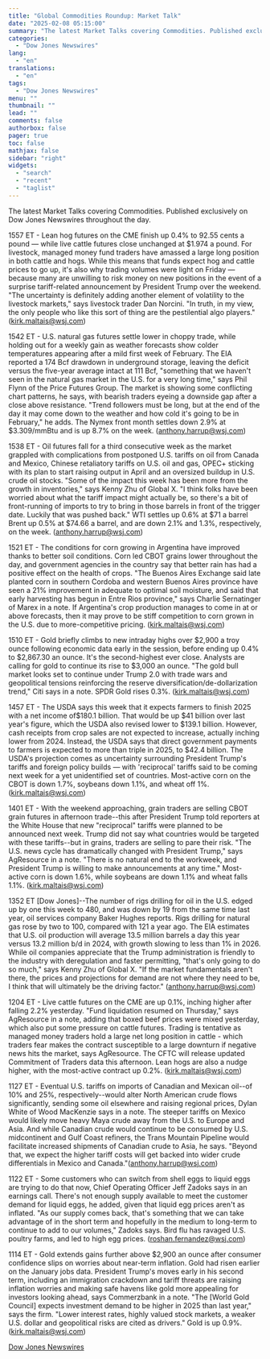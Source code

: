 ```yaml
---
title: "Global Commodities Roundup: Market Talk"
date: "2025-02-08 05:15:00"
summary: "The latest Market Talks covering Commodities. Published exclusively on Dow Jones Newswires throughout the day.1557 ET - Lean hog futures on the CME finish up 0.4% to 92.55 cents a pound — while live cattle futures close unchanged at $1.974 a pound. For livestock, managed money fund traders have amassed..."
categories:
  - "Dow Jones Newswires"
lang:
  - "en"
translations:
  - "en"
tags:
  - "Dow Jones Newswires"
menu: ""
thumbnail: ""
lead: ""
comments: false
authorbox: false
pager: true
toc: false
mathjax: false
sidebar: "right"
widgets:
  - "search"
  - "recent"
  - "taglist"
---
```


The latest Market Talks covering Commodities. Published exclusively on Dow Jones Newswires throughout the day.

1557 ET - Lean hog futures on the CME finish up 0.4% to 92.55 cents a pound — while live cattle futures close unchanged at $1.974 a pound. For livestock, managed money fund traders have amassed a large long position in both cattle and hogs. While this means that funds expect hog and cattle prices to go up, it's also why trading volumes were light on Friday — because many are unwilling to risk money on new positions in the event of a surprise tariff-related announcement by President Trump over the weekend. "The uncertainty is definitely adding another element of volatility to the livestock markets," says livestock trader Dan Norcini. "In truth, in my view, the only people who like this sort of thing are the pestilential algo players." (kirk.maltais@wsj.com)

1542 ET - U.S. natural gas futures settle lower in choppy trade, while holding out for a weekly gain as weather forecasts show colder temperatures appearing after a mild first week of February. The EIA reported a 174 Bcf drawdown in underground storage, leaving the deficit versus the five-year average intact at 111 Bcf, "something that we haven't seen in the natural gas market in the U.S. for a very long time," says Phil Flynn of the Price Futures Group. The market is showing some conflicting chart patterns, he says, with bearish traders eyeing a downside gap after a close above resistance. "Trend followers must be long, but at the end of the day it may come down to the weather and how cold it's going to be in February," he adds. The Nymex front month settles down 2.9% at $3.309/mmBtu and is up 8.7% on the week. (anthony.harrup@wsj.com)

1538 ET - Oil futures fall for a third consecutive week as the market grappled with complications from postponed U.S. tariffs on oil from Canada and Mexico, Chinese retaliatory tariffs on U.S. oil and gas, OPEC+ sticking with its plan to start raising output in April and an oversized buildup in U.S. crude oil stocks. "Some of the impact this week has been more from the growth in inventories," says Kenny Zhu of Global X. "I think folks have been worried about what the tariff impact might actually be, so there's a bit of front-running of imports to try to bring in those barrels in front of the trigger date. Luckily that was pushed back." WTI settles up 0.6% at $71 a barrel Brent up 0.5% at $74.66 a barrel, and are down 2.1% and 1.3%, respectively, on the week. (anthony.harrup@wsj.com)

1521 ET - The conditions for corn growing in Argentina have improved thanks to better soil conditions. Corn led CBOT grains lower throughout the day, and government agencies in the country say that better rain has had a positive effect on the health of crops. "The Buenos Aires Exchange said late planted corn in southern Cordoba and western Buenos Aires province have seen a 21% improvement in adequate to optimal soil moisture, and said that early harvesting has begun in Entre Rios province," says Charlie Sernatinger of Marex in a note. If Argentina's crop production manages to come in at or above forecasts, then it may prove to be stiff competition to corn grown in the U.S. due to more-competitive pricing. (kirk.maltais@wsj.com)

1510 ET - Gold briefly climbs to new intraday highs over $2,900 a troy ounce following economic data early in the session, before ending up 0.4% to $2,867.30 an ounce. It's the second-highest ever close. Analysts are calling for gold to continue its rise to $3,000 an ounce. "The gold bull market looks set to continue under Trump 2.0 with trade wars and geopolitical tensions reinforcing the reserve diversification/de-dollarization trend," Citi says in a note. SPDR Gold rises 0.3%. (kirk.maltais@wsj.com)

1457 ET - The USDA says this week that it expects farmers to finish 2025 with a net income of$180.1 billion. That would be up $41 billion over last year's figure, which the USDA also revised lower to $139.1 billion. However, cash receipts from crop sales are not expected to increase, actually inching lower from 2024. Instead, the USDA says that direct government payments to farmers is expected to more than triple in 2025, to $42.4 billion. The USDA's projection comes as uncertainty surrounding President Trump's tariffs and foreign policy builds — with 'reciprocal' tariffs said to be coming next week for a yet unidentified set of countries. Most-active corn on the CBOT is down 1.7%, soybeans down 1.1%, and wheat off 1%. (kirk.maltais@wsj.com)

1401 ET - With the weekend approaching, grain traders are selling CBOT grain futures in afternoon trade--this after President Trump told reporters at the White House that new "reciprocal" tariffs were planned to be announced next week. Trump did not say what countries would be targeted with these tariffs--but in grains, traders are selling to pare their risk. "The U.S. news cycle has dramatically changed with President Trump," says AgResource in a note. "There is no natural end to the workweek, and President Trump is willing to make announcements at any time." Most-active corn is down 1.6%, while soybeans are down 1.1% and wheat falls 1.1%. (kirk.maltais@wsj.com)

1352 ET [Dow Jones]--The number of rigs drilling for oil in the U.S. edged up by one this week to 480, and was down by 19 from the same time last year, oil services company Baker Hughes reports. Rigs drilling for natural gas rose by two to 100, compared with 121 a year ago. The EIA estimates that U.S. oil production will average 13.5 million barrels a day this year versus 13.2 million b/d in 2024, with growth slowing to less than 1% in 2026. While oil companies appreciate that the Trump administration is friendly to the industry with deregulation and faster permitting, "that's only going to do so much," says Kenny Zhu of Global X. "If the market fundamentals aren't there, the prices and projections for demand are not where they need to be, I think that will ultimately be the driving factor." (anthony.harrup@wsj.com)

1204 ET - Live cattle futures on the CME are up 0.1%, inching higher after falling 2.2% yesterday. "Fund liquidation resumed on Thursday," says AgResource in a note, adding that boxed beef prices were mixed yesterday, which also put some pressure on cattle futures. Trading is tentative as managed money traders hold a large net long position in cattle - which traders fear makes the contract susceptible to a large downturn if negative news hits the market, says AgResource. The CFTC will release updated Commitment of Traders data this afternoon. Lean hogs are also a nudge higher, with the most-active contract up 0.2%. (kirk.maltais@wsj.com)

1127 ET - Eventual U.S. tariffs on imports of Canadian and Mexican oil--of 10% and 25%, respectively--would alter North American crude flows significantly, sending some oil elsewhere and raising regional prices, Dylan White of Wood MacKenzie says in a note. The steeper tariffs on Mexico would likely move heavy Maya crude away from the U.S. to Europe and Asia. And while Canadian crude would continue to be consumed by U.S. midcontinent and Gulf Coast refiners, the Trans Mountain Pipeline would facilitate increased shipments of Canadian crude to Asia, he says. "Beyond that, we expect the higher tariff costs will get backed into wider crude differentials in Mexico and Canada."(anthony.harrup@wsj.com)

1122 ET - Some customers who can switch from shell eggs to liquid eggs are trying to do that now, Chief Operating Officer Jeff Zadoks says in an earnings call. There's not enough supply available to meet the customer demand for liquid eggs, he added, given that liquid egg prices aren't as inflated. "As our supply comes back, that's something that we can take advantage of in the short term and hopefully in the medium to long-term to continue to add to our volumes," Zadoks says. Bird flu has ravaged U.S. poultry farms, and led to high egg prices. (roshan.fernandez@wsj.com)

1114 ET - Gold extends gains further above $2,900 an ounce after consumer confidence slips on worries about near-term inflation. Gold had risen earlier on the January jobs data. President Trump's moves early in his second term, including an immigration crackdown and tariff threats are raising inflation worries and making safe havens like gold more appealing for investors looking ahead, says Commerzbank in a note. "The [World Gold Council] expects investment demand to be higher in 2025 than last year," says the firm. "Lower interest rates, highly valued stock markets, a weaker U.S. dollar and geopolitical risks are cited as drivers." Gold is up 0.9%. (kirk.maltais@wsj.com)

[Dow Jones Newswires](https://www.tradingview.com/news/DJN_DN20250207010301:0/)
